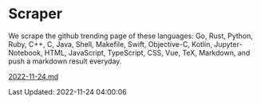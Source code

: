 # Scraper

We scrape the github trending page of these languages: Go, Rust, Python, Ruby, C++, C, Java, Shell, Makefile, Swift, Objective-C, Kotlin, Jupyter-Notebook, HTML, JavaScript, TypeScript, CSS, Vue, TeX, Markdown, and push a markdown result everyday.

[2022-11-24.md](https://github.com/yangwenmai/github-trending-backup/blob/master/2022-11-24.md)

Last Updated: 2022-11-24 04:00:06